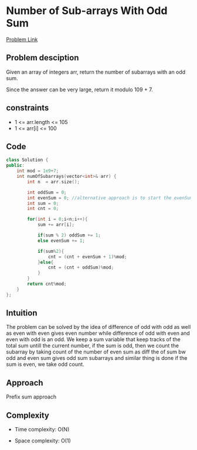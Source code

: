# Number of Sub-arrays With Odd Sum
[Problem Link](https://leetcode.com/problems/number-of-sub-arrays-with-odd-sum/description/)

## Problem desciption 
Given an array of integers arr, return the number of subarrays with an odd sum.

Since the answer can be very large, return it modulo 109 + 7.

## constraints
* 1 <= arr.length <= 105
* 1 <= arr[i] <= 100

## Code
```cpp
class Solution {
public:
    int mod = 1e9+7;
    int numOfSubarrays(vector<int>& arr) {
        int n  = arr.size();

        int oddSum = 0;
        int evenSum = 0; //alternative approach is to start the evenSum with extra 1 
        int sum = 0;
        int cnt = 0;

        for(int i = 0;i<n;i++){
            sum += arr[i];

            if(sum % 2) oddSum += 1;
            else evenSum += 1;

            if(sum%2){
                cnt = (cnt + evenSum + 1)%mod;
            }else{
                cnt = (cnt + oddSum)%mod;
            }
        }
        return cnt%mod;
    }
};
```

## Intuition
The problem can be solved by the idea of difference of odd with odd as well as even with even gives even number while difference of odd with even and even with odd is an odd. We keep a sum variable that keep tracks of the total sum untill the current number, if the sum is odd, then we count the subarray by taking count of the number of even sum as diff the of sum bw odd and even sum gives odd sum subarrays and similar thing is done if the sum is even, we take odd count. 

## Approach
Prefix sum approach

## Complexity
- Time complexity: O(N)


- Space complexity: O(1)

